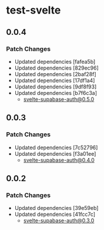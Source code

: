 # test-svelte

## 0.0.4

### Patch Changes

- Updated dependencies [fafea5b]
- Updated dependencies [829ec96]
- Updated dependencies [2baf28f]
- Updated dependencies [17df1a4]
- Updated dependencies [9df8f93]
- Updated dependencies [b7f6c3a]
  - svelte-supabase-auth@0.5.0

## 0.0.3

### Patch Changes

- Updated dependencies [7c52796]
- Updated dependencies [f3a01ee]
  - svelte-supabase-auth@0.4.0

## 0.0.2

### Patch Changes

- Updated dependencies [39e59eb]
- Updated dependencies [41fcc7c]
  - svelte-supabase-auth@0.3.0
